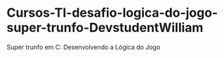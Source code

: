 # Cursos-TI-desafio-logica-do-jogo-super-trunfo-DevstudentWilliam
Super trunfo em C: Desenvolvendo a Lógica do Jogo
